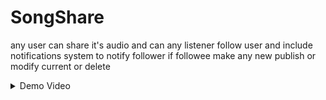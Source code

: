 # SongShare
any user can share it's audio and can any listener follow user and include notifications system to notify follower if followee  make any new publish or modify current or delete

<details>
  <summary>Demo Video</summary>

   [![Demo Video](https://user-images.githubusercontent.com/52336027/190034356-2e38cd3b-cc97-4ccf-bedf-08e7657374a0.png)](https://youtu.be/y0459iTKnRo "Demo Video")


  </details>
  

